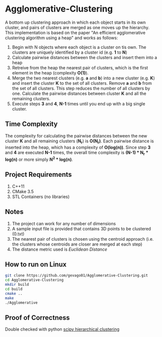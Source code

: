 # Agglomerative-Clustering
A bottom up clustering approach in which each object starts in
its own cluster, and pairs of clusters are merged as one moves up the
hierarchy. This implementation is based
 on the paper "An efficient agglomerative clustering algorithm using a heap" and works as
follows:

1. Begin with N objects where each object is a cluster on tis own.
   The clusters are uniquely identified by a cluster id (e.g. **1**
   to **N**)
2. Calculate pairwise distances between the clusters and insert
    them into a heap
3. Retreive from the heap the nearest pair of clusters, which is
    the first element in the heap (complexity **O(1)**).
4. Merge the two nearest clusters (e.g. **a** and **b**) into a new
    cluster (e.g. **K**) and insert the cluster **K** to the set of all clusters.
    Remove **a** and **b** from the set of all clusters. This step
    reduces the number of all clusters by one. Calculate the
    pairwise distances between cluster **K** and all the remaining
    clusters.
5. Execute steps **3** and **4**, **N-1** times until you end up with a big single
    cluster.

## Time Complexity
The complexity for calculating the pairwise  distances between the new
cluster **K** and all remaining clusters (**N<sub>r</sub>**) is
**O(N<sub>r</sub>)**. Each pairwise distance is inserted into the heap,
which has a complexity of **O(log(n))**. Since step **3** and **4** are
 executed **N-1** times, the overall time complexity is
 **(N-1) \* N<sub>r</sub> \* log(n)** or more simply
  **N<sup>2</sup>  \* log(n)**.

## Project Requirements
   1. C++11
   2. CMake 3.5
   3. STL Containers (no libraries)

## Notes
1. The project can work for any number of dimensions
2. A sample input file is provided that contains 3D points to be clustered (0.txt)
3. The nearest pair of clusters is chosen using the centroid approach
    (i.e. the clusters whose centroids are closer are merged at
    each step)
4. The distance metric used is *Euclidean Distance*
   
## How to run on Linux
```bash
git clone https://github.com/gevago01/Agglomerative-Clustering.git
cd Agglomerative-Clustering
mkdir build
cd build
cmake ..
make
./Agglomerative
```

## Proof of Correctness
Double checked with python [scipy hierarchical clustering](http://docs.scipy.org/doc/scipy/reference/cluster.hierarchy.html)


